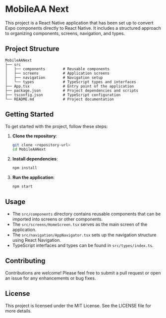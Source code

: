 # MobileAA Next

This project is a React Native application that has been set up to convert Expo components directly to React Native. It includes a structured approach to organizing components, screens, navigation, and types.

## Project Structure

```
MobileAANext
├── src
│   ├── components        # Reusable components
│   ├── screens           # Application screens
│   ├── navigation        # Navigation setup
│   └── types             # TypeScript types and interfaces
├── App.tsx               # Entry point of the application
├── package.json          # Project dependencies and scripts
├── tsconfig.json         # TypeScript configuration
└── README.md             # Project documentation
```

## Getting Started

To get started with the project, follow these steps:

1. **Clone the repository**:
   ```bash
   git clone <repository-url>
   cd MobileAANext
   ```

2. **Install dependencies**:
   ```bash
   npm install
   ```

3. **Run the application**:
   ```bash
   npm start
   ```

## Usage

- The `src/components` directory contains reusable components that can be imported into screens or other components.
- The `src/screens/HomeScreen.tsx` serves as the main screen of the application.
- The `src/navigation/AppNavigator.tsx` sets up the navigation structure using React Navigation.
- TypeScript interfaces and types can be found in `src/types/index.ts`.

## Contributing

Contributions are welcome! Please feel free to submit a pull request or open an issue for any enhancements or bug fixes.

## License

This project is licensed under the MIT License. See the LICENSE file for more details.